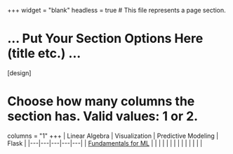 +++
widget = "blank"
headless = true  # This file represents a page section.

# ... Put Your Section Options Here (title etc.) ...

[design]
  # Choose how many columns the section has. Valid values: 1 or 2.
  columns = "1"
+++
| Linear Algebra  | Visualization | Predictive Modeling | Flask |
|---|---|---|---|---|
| <a href="https://www.mwbrady.com/post/linearalgebrafundamentals/">Fundamentals for ML</a>  |   |   |   |
|   |   |   |   |
|   |   |   |   |